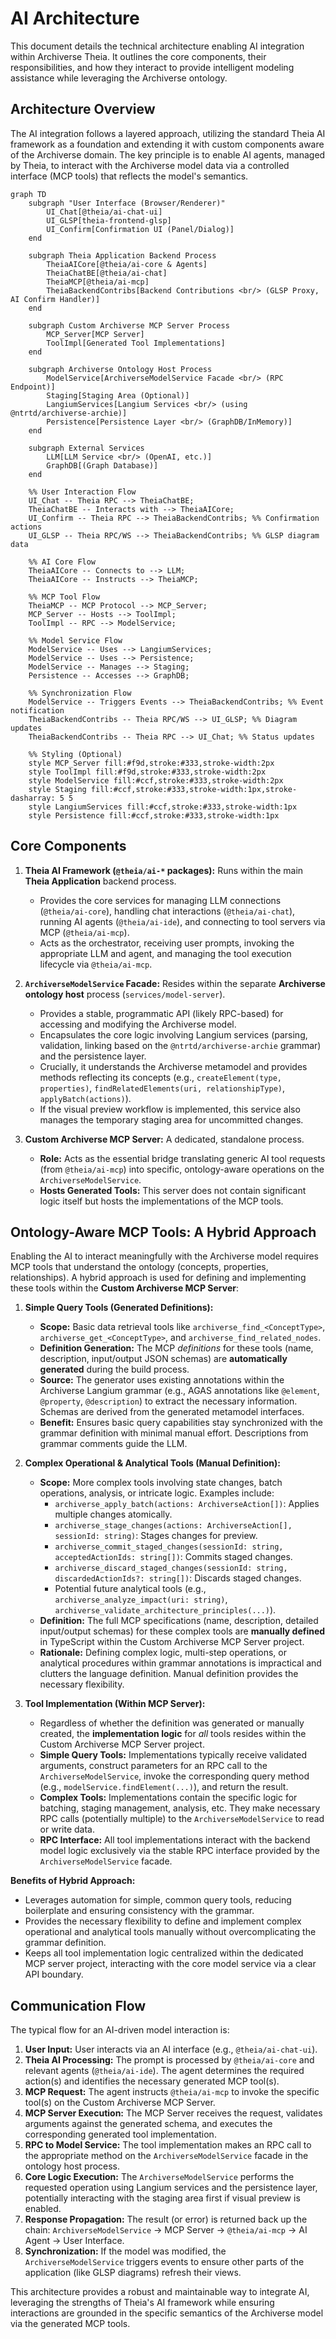 # AI Architecture

This document details the technical architecture enabling AI integration within Archiverse Theia. It outlines the core components, their responsibilities, and how they interact to provide intelligent modeling assistance while leveraging the Archiverse ontology.

## Architecture Overview

The AI integration follows a layered approach, utilizing the standard Theia AI framework as a foundation and extending it with custom components aware of the Archiverse domain. The key principle is to enable AI agents, managed by Theia, to interact with the Archiverse model data via a controlled interface (MCP tools) that reflects the model's semantics.

```mermaid
graph TD
    subgraph "User Interface (Browser/Renderer)"
        UI_Chat[@theia/ai-chat-ui]
        UI_GLSP[theia-frontend-glsp]
        UI_Confirm[Confirmation UI (Panel/Dialog)]
    end

    subgraph Theia Application Backend Process
        TheiaAICore[@theia/ai-core & Agents]
        TheiaChatBE[@theia/ai-chat]
        TheiaMCP[@theia/ai-mcp]
        TheiaBackendContribs[Backend Contributions <br/> (GLSP Proxy, AI Confirm Handler)]
    end

    subgraph Custom Archiverse MCP Server Process
        MCP_Server[MCP Server]
        ToolImpl[Generated Tool Implementations]
    end

    subgraph Archiverse Ontology Host Process
        ModelService[ArchiverseModelService Facade <br/> (RPC Endpoint)]
        Staging[Staging Area (Optional)]
        LangiumServices[Langium Services <br/> (using @ntrtd/archiverse-archie)]
        Persistence[Persistence Layer <br/> (GraphDB/InMemory)]
    end

    subgraph External Services
        LLM[LLM Service <br/> (OpenAI, etc.)]
        GraphDB[(Graph Database)]
    end

    %% User Interaction Flow
    UI_Chat -- Theia RPC --> TheiaChatBE;
    TheiaChatBE -- Interacts with --> TheiaAICore;
    UI_Confirm -- Theia RPC --> TheiaBackendContribs; %% Confirmation actions
    UI_GLSP -- Theia RPC/WS --> TheiaBackendContribs; %% GLSP diagram data

    %% AI Core Flow
    TheiaAICore -- Connects to --> LLM;
    TheiaAICore -- Instructs --> TheiaMCP;

    %% MCP Tool Flow
    TheiaMCP -- MCP Protocol --> MCP_Server;
    MCP_Server -- Hosts --> ToolImpl;
    ToolImpl -- RPC --> ModelService;

    %% Model Service Flow
    ModelService -- Uses --> LangiumServices;
    ModelService -- Uses --> Persistence;
    ModelService -- Manages --> Staging;
    Persistence -- Accesses --> GraphDB;

    %% Synchronization Flow
    ModelService -- Triggers Events --> TheiaBackendContribs; %% Event notification
    TheiaBackendContribs -- Theia RPC/WS --> UI_GLSP; %% Diagram updates
    TheiaBackendContribs -- Theia RPC --> UI_Chat; %% Status updates

    %% Styling (Optional)
    style MCP_Server fill:#f9d,stroke:#333,stroke-width:2px
    style ToolImpl fill:#f9d,stroke:#333,stroke-width:2px
    style ModelService fill:#ccf,stroke:#333,stroke-width:2px
    style Staging fill:#ccf,stroke:#333,stroke-width:1px,stroke-dasharray: 5 5
    style LangiumServices fill:#ccf,stroke:#333,stroke-width:1px
    style Persistence fill:#ccf,stroke:#333,stroke-width:1px
```

## Core Components

1.  **Theia AI Framework (`@theia/ai-*` packages):** Runs within the main **Theia Application** backend process.
    *   Provides the core services for managing LLM connections (`@theia/ai-core`), handling chat interactions (`@theia/ai-chat`), running AI agents (`@theia/ai-ide`), and connecting to tool servers via MCP (`@theia/ai-mcp`).
    *   Acts as the orchestrator, receiving user prompts, invoking the appropriate LLM and agent, and managing the tool execution lifecycle via `@theia/ai-mcp`.

2.  **`ArchiverseModelService` Facade:** Resides within the separate **Archiverse ontology host** process (`services/model-server`).
    *   Provides a stable, programmatic API (likely RPC-based) for accessing and modifying the Archiverse model.
    *   Encapsulates the core logic involving Langium services (parsing, validation, linking based on the `@ntrtd/archiverse-archie` grammar) and the persistence layer.
    *   Crucially, it understands the Archiverse metamodel and provides methods reflecting its concepts (e.g., `createElement(type, properties)`, `findRelatedElements(uri, relationshipType)`, `applyBatch(actions)`).
    *   If the visual preview workflow is implemented, this service also manages the temporary staging area for uncommitted changes.

3.  **Custom Archiverse MCP Server:** A dedicated, standalone process.
    *   **Role:** Acts as the essential bridge translating generic AI tool requests (from `@theia/ai-mcp`) into specific, ontology-aware operations on the `ArchiverseModelService`.
    *   **Hosts Generated Tools:** This server does not contain significant logic itself but hosts the implementations of the MCP tools.

## Ontology-Aware MCP Tools: A Hybrid Approach

Enabling the AI to interact meaningfully with the Archiverse model requires MCP tools that understand the ontology (concepts, properties, relationships). A hybrid approach is used for defining and implementing these tools within the **Custom Archiverse MCP Server**:

1.  **Simple Query Tools (Generated Definitions):**
    *   **Scope:** Basic data retrieval tools like `archiverse_find_<ConceptType>`, `archiverse_get_<ConceptType>`, and `archiverse_find_related_nodes`.
    *   **Definition Generation:** The MCP *definitions* for these tools (name, description, input/output JSON schemas) are **automatically generated** during the build process.
    *   **Source:** The generator uses existing annotations within the Archiverse Langium grammar (e.g., AGAS annotations like `@element`, `@property`, `@description`) to extract the necessary information. Schemas are derived from the generated metamodel interfaces.
    *   **Benefit:** Ensures basic query capabilities stay synchronized with the grammar definition with minimal manual effort. Descriptions from grammar comments guide the LLM.

2.  **Complex Operational & Analytical Tools (Manual Definition):**
    *   **Scope:** More complex tools involving state changes, batch operations, analysis, or intricate logic. Examples include:
        *   `archiverse_apply_batch(actions: ArchiverseAction[])`: Applies multiple changes atomically.
        *   `archiverse_stage_changes(actions: ArchiverseAction[], sessionId: string)`: Stages changes for preview.
        *   `archiverse_commit_staged_changes(sessionId: string, acceptedActionIds: string[])`: Commits staged changes.
        *   `archiverse_discard_staged_changes(sessionId: string, discardedActionIds?: string[])`: Discards staged changes.
        *   Potential future analytical tools (e.g., `archiverse_analyze_impact(uri: string)`, `archiverse_validate_architecture_principles(...)`).
    *   **Definition:** The full MCP specifications (name, description, detailed input/output schemas) for these complex tools are **manually defined** in TypeScript within the Custom Archiverse MCP Server project.
    *   **Rationale:** Defining complex logic, multi-step operations, or analytical procedures within grammar annotations is impractical and clutters the language definition. Manual definition provides the necessary flexibility.

3.  **Tool Implementation (Within MCP Server):**
    *   Regardless of whether the definition was generated or manually created, the **implementation logic** for *all* tools resides within the Custom Archiverse MCP Server project.
    *   **Simple Query Tools:** Implementations typically receive validated arguments, construct parameters for an RPC call to the `ArchiverseModelService`, invoke the corresponding query method (e.g., `modelService.findElement(...)`), and return the result.
    *   **Complex Tools:** Implementations contain the specific logic for batching, staging management, analysis, etc. They make necessary RPC calls (potentially multiple) to the `ArchiverseModelService` to read or write data.
    *   **RPC Interface:** All tool implementations interact with the backend model logic exclusively via the stable RPC interface provided by the `ArchiverseModelService` facade.

**Benefits of Hybrid Approach:**
*   Leverages automation for simple, common query tools, reducing boilerplate and ensuring consistency with the grammar.
*   Provides the necessary flexibility to define and implement complex operational and analytical tools manually without overcomplicating the grammar definition.
*   Keeps all tool implementation logic centralized within the dedicated MCP server project, interacting with the core model service via a clear API boundary.

## Communication Flow

The typical flow for an AI-driven model interaction is:

1.  **User Input:** User interacts via an AI interface (e.g., `@theia/ai-chat-ui`).
2.  **Theia AI Processing:** The prompt is processed by `@theia/ai-core` and relevant agents (`@theia/ai-ide`). The agent determines the required action(s) and identifies the necessary generated MCP tool(s).
3.  **MCP Request:** The agent instructs `@theia/ai-mcp` to invoke the specific tool(s) on the Custom Archiverse MCP Server.
4.  **MCP Server Execution:** The MCP Server receives the request, validates arguments against the generated schema, and executes the corresponding generated tool implementation.
5.  **RPC to Model Service:** The tool implementation makes an RPC call to the appropriate method on the `ArchiverseModelService` facade in the ontology host process.
6.  **Core Logic Execution:** The `ArchiverseModelService` performs the requested operation using Langium services and the persistence layer, potentially interacting with the staging area first if visual preview is enabled.
7.  **Response Propagation:** The result (or error) is returned back up the chain: `ArchiverseModelService` -> MCP Server -> `@theia/ai-mcp` -> AI Agent -> User Interface.
8.  **Synchronization:** If the model was modified, the `ArchiverseModelService` triggers events to ensure other parts of the application (like GLSP diagrams) refresh their views.

This architecture provides a robust and maintainable way to integrate AI, leveraging the strengths of Theia's AI framework while ensuring interactions are grounded in the specific semantics of the Archiverse model via the generated MCP tools.
